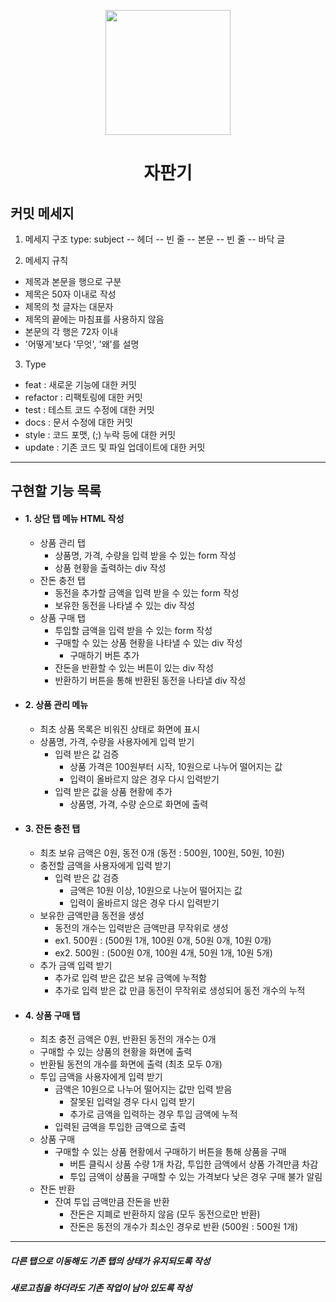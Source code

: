 <p align="middle" >
  <img width="200px;" src="https://github.com/woowacourse/javascript-vendingmachine-precourse/blob/main/images/beverage_icon.png?raw=true"/>
</p>
<h1 align="middle">자판기</h1>

## 커밋 메세지
1. 메세지 구조
  type: subject -- 헤더 
  -- 빈 줄 
  -- 본문 
  -- 빈 줄 
  -- 바닥 글

2. 메세지 규칙
  * 제목과 본문을 행으로 구분
  * 제목은 50자 이내로 작성
  * 제목의 첫 글자는 대문자
  * 제목의 끝에는 마침표를 사용하지 않음
  * 본문의 각 행은 72자 이내
  * '어떻게'보다 '무엇', '왜'를 설명

3. Type
  * feat : 새로운 기능에 대한 커밋
  * refactor : 리팩토링에 대한 커밋
  * test : 테스트 코드 수정에 대한 커밋
  * docs : 문서 수정에 대한 커밋
  * style : 코드 포맷, (;) 누락 등에 대한 커밋
  * update : 기존 코드 및 파일 업데이트에 대한 커밋
---

## 구현할 기능 목록

* #### 1. 상단 탭 메뉴 HTML 작성
  - 상품 관리 탭
    + 상품명, 가격, 수량을 입력 받을 수 있는 form 작성
    + 상품 현황을 출력하는 div 작성
  - 잔돈 충전 탭
    + 동전을 추가할 금액을 입력 받을 수 있는 form 작성
    + 보유한 동전을 나타낼 수 있는 div 작성
  - 상품 구매 탭
    + 투입할 금액을 입력 받을 수 있는 form 작성
    + 구매할 수 있는 상품 현황을 나타낼 수 있는 div 작성
      * 구매하기 버튼 추가
    + 잔돈을 반환할 수 있는 버튼이 있는 div 작성
    + 반환하기 버튼을 통해 반환된 동전을 나타낼 div 작성
* #### 2. 상품 관리 메뉴
  - 최초 상품 목록은 비워진 상태로 화면에 표시
  - 상품명, 가격, 수량을 사용자에게 입력 받기
    + 입력 받은 값 검증
      * 상품 가격은 100원부터 시작, 10원으로 나누어 떨어지는 값
      * 입력이 올바르지 않은 경우 다시 입력받기
    + 입력 받은 값을 상품 현황에 추가
      * 상품명, 가격, 수량 순으로 화면에 출력
* #### 3. 잔돈 충전 탭
  - 최초 보유 금액은 0원, 동전 0개 (동전 : 500원, 100원, 50원, 10원)
  - 충전할 금액을 사용자에게 입력 받기
    + 입력 받은 값 검증
      * 금액은 10원 이상, 10원으로 나눈어 떨어지는 값
      * 입력이 올바르지 않은 경우 다시 입력받기
  - 보유한 금액만큼 동전을 생성
    * 동전의 개수는 입력받은 금액만큼 무작위로 생성
    * ex1. 500원 : (500원 1개, 100원 0개, 50원 0개, 10원 0개)
    * ex2. 500원 : (500원 0개, 100원 4개, 50원 1개, 10원 5개)
  - 추가 금액 입력 받기
    + 추가로 입력 받은 값은 보유 금액에 누적함
    + 추가로 입력 받은 값 만큼 동전이 무작위로 생성되어 동전 개수의 누적
* #### 4. 상품 구매 탭
  - 최초 충전 금액은 0원, 반환된 동전의 개수는 0개
  - 구매할 수 있는 상품의 현황을 화면에 출력
  - 반환될 동전의 개수를 화면에 출력 (최초 모두 0개)
  - 투입 금액을 사용자에게 입력 받기
    * 금액은 10원으로 나누어 떨어지는 값만 입력 받음
      + 잘못된 입력일 경우 다시 입력 받기
      + 추가로 금액을 입력하는 경우 투입 금액에 누적
    * 입력된 금액을 투입한 금액으로 출력
  - 상품 구매
    * 구매할 수 있는 상품 현황에서 구매하기 버튼을 통해 상품을 구매
      + 버튼 클릭시 상품 수량 1개 차감, 투입한 금액에서 상품 가격만큼 차감
      + 투입 금액이 상품을 구매할 수 있는 가격보다 낮은 경우 구매 불가 알림
  - 잔돈 반환
    * 잔여 투입 금액만큼 잔돈을 반환
      - 잔돈은 지폐로 반환하지 않음 (모두 동전으로만 반환)
      - 잔돈은 동전의 개수가 최소인 경우로 반환 (500원 : 500원 1개)
---
##### 다른 탭으로 이동해도 기존 탭의 상태가 유지되도록 작성
##### 새로고침을 하더라도 기존 작업이 남아 있도록 작성